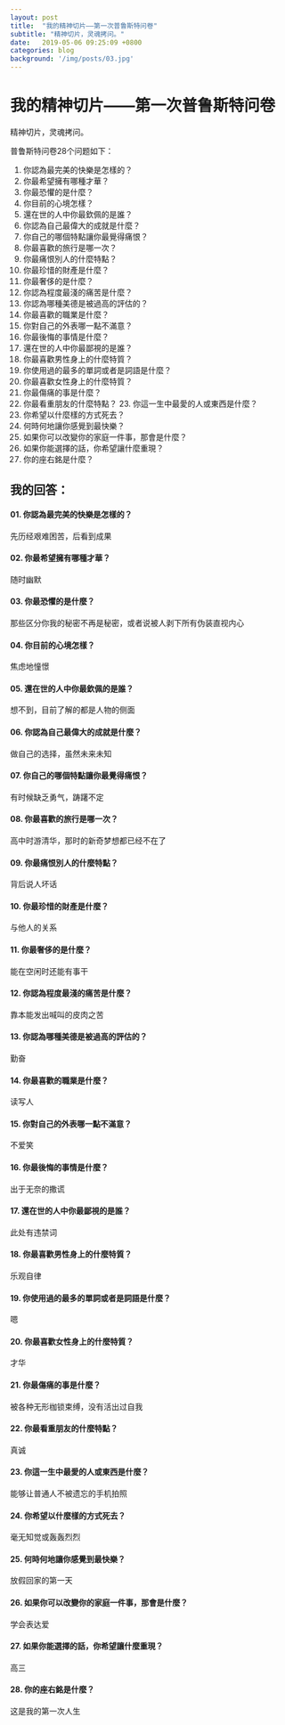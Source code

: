 ```yaml
---
layout: post
title:  "我的精神切片——第一次普鲁斯特问卷"
subtitle: "精神切片，灵魂拷问。"
date:   2019-05-06 09:25:09 +0800
categories: blog
background: '/img/posts/03.jpg'
---
```


# 我的精神切片——第一次普鲁斯特问卷

精神切片，灵魂拷问。

普鲁斯特问卷28个问题如下：
01. 你認為最完美的快樂是怎樣的？ 
02. 你最希望擁有哪種才華？ 
03. 你最恐懼的是什麼？ 
04. 你目前的心境怎樣？  
05. 還在世的人中你最欽佩的是誰？  
06. 你認為自己最偉大的成就是什麼？ 
07. 你自己的哪個特點讓你最覺得痛恨？ 
08. 你最喜歡的旅行是哪一次？ 
09. 你最痛恨別人的什麼特點？  
10. 你最珍惜的財產是什麼？
11. 你最奢侈的是什麼？ 
12. 你認為程度最淺的痛苦是什麼？  
13. 你認為哪種美德是被過高的評估的？ 
14. 你最喜歡的職業是什麼？ 
15. 你對自己的外表哪一點不滿意？ 
16. 你最後悔的事情是什麼？ 
17. 還在世的人中你最鄙視的是誰？ 
18. 你最喜歡男性身上的什麼特質？ 
19. 你使用過的最多的單詞或者是詞語是什麼？  
20. 你最喜歡女性身上的什麼特質？
21. 你最傷痛的事是什麼？ 
22. 你最看重朋友的什麼特點？  23. 你這一生中最愛的人或東西是什麼？  
24. 你希望以什麼樣的方式死去？ 
25. 何時何地讓你感覺到最快樂？  
26. 如果你可以改變你的家庭一件事，那會是什麼？  
27. 如果你能選擇的話，你希望讓什麼重現？ 
28. 你的座右銘是什麼？



## 我的回答：
#### 01. 你認為最完美的快樂是怎樣的？ 
先历经艰难困苦，后看到成果
#### 02. 你最希望擁有哪種才華？ 
随时幽默
#### 03. 你最恐懼的是什麼？ 
那些区分你我的秘密不再是秘密，或者说被人剥下所有伪装直视内心
#### 04. 你目前的心境怎樣？  
焦虑地憧憬
#### 05. 還在世的人中你最欽佩的是誰？  
想不到，目前了解的都是人物的侧面
#### 06. 你認為自己最偉大的成就是什麼？ 
做自己的选择，虽然未来未知
#### 07. 你自己的哪個特點讓你最覺得痛恨？ 
有时候缺乏勇气，踌躇不定
#### 08. 你最喜歡的旅行是哪一次？ 
高中时游清华，那时的新奇梦想都已经不在了
#### 09. 你最痛恨別人的什麼特點？ 
背后说人坏话 
#### 10. 你最珍惜的財產是什麼？
与他人的关系
#### 11. 你最奢侈的是什麼？
能在空闲时还能有事干 
#### 12. 你認為程度最淺的痛苦是什麼？
靠本能发出喊叫的皮肉之苦  
#### 13. 你認為哪種美德是被過高的評估的？ 
勤奋
#### 14. 你最喜歡的職業是什麼？ 
读写人
#### 15. 你對自己的外表哪一點不滿意？ 
不爱笑
#### 16. 你最後悔的事情是什麼？ 
出于无奈的撒谎
#### 17. 還在世的人中你最鄙視的是誰？ 
此处有违禁词
#### 18. 你最喜歡男性身上的什麼特質？
乐观自律 
#### 19. 你使用過的最多的單詞或者是詞語是什麼？  
嗯
#### 20. 你最喜歡女性身上的什麼特質？
才华
#### 21. 你最傷痛的事是什麼？ 
被各种无形枷锁束缚，没有活出过自我
#### 22. 你最看重朋友的什麼特點？  
真诚
#### 23. 你這一生中最愛的人或東西是什麼？  
能够让普通人不被遗忘的手机拍照
#### 24. 你希望以什麼樣的方式死去？ 
毫无知觉或轰轰烈烈
#### 25. 何時何地讓你感覺到最快樂？ 
放假回家的第一天 
#### 26. 如果你可以改變你的家庭一件事，那會是什麼？  
学会表达爱
#### 27. 如果你能選擇的話，你希望讓什麼重現？ 
高三
#### 28. 你的座右銘是什麼？
这是我的第一次人生